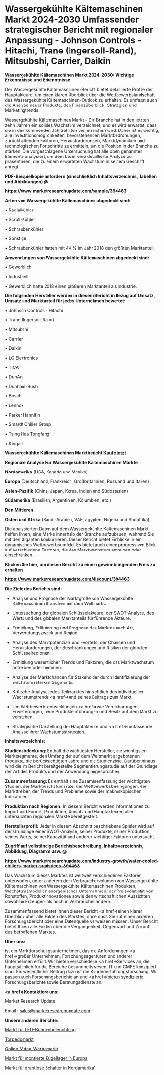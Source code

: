 # Wassergekühlte Kältemaschinen Markt 2024-2030 Umfassender strategischer Bericht mit regionaler Anpassung - Johnson Controls - Hitachi, Trane (Ingersoll-Rand), Mitsubshi, Carrier, Daikin

<strong>Wassergekühlte Kältemaschinen Markt 2024-2030: Wichtige Erkenntnisse und Erkenntnisse</strong>

Der Wassergekühlte Kältemaschinen-Bericht bietet detaillierte Profile der Hauptakteure, um einen klaren Überblick über die Wettbewerbslandschaft des Wassergekühlte Kältemaschinen-Outlook zu erhalten. Es umfasst auch die Analyse neuer Produkte, den Finanzüberblick, Strategien und Marketingtrends.

Wassergekühlte Kältemaschinen Markt - Die Branche hat in den letzten zehn Jahren ein solides Wachstum verzeichnet, und es wird erwartet, dass sie in den kommenden Jahrzehnten viel erreichen wird. Daher ist es wichtig, alle Investitionsmöglichkeiten, bevorstehenden Marktbedrohungen, zurückhaltenden Faktoren, Herausforderungen, Marktdynamiken und technologischen Fortschritte zu ermitteln, um die Position in der Branche zu stärken. Die vorgeschlagene Untersuchung hat alle oben genannten Elemente analysiert, um dem Leser eine detaillierte Analyse zu präsentieren, die zu einem erwarteten Wachstum in seinem Geschäft anregt.



<strong><b>PDF-Beispielkopie anfordern (einschließlich Inhaltsverzeichnis, Tabellen und Abbildungen) @ </b></strong>

<strong><a href=https://www.marketresearchupdate.com/sample/394463>

<strong>https://www.marketresearchupdate.com/sample/394463</u></a></strong></strong>



<strong>Arten von Wassergekühlte Kältemaschinen abgedeckt sind:</strong>

• Radialkühler

• Scroll-Kühler

• Schraubenkühler

• Sonstige

• Schraubenkühler hatten mit 44 % im Jahr 2018 den größten Marktanteil.



<strong>Anwendungen von Wassergekühlte Kältemaschinen abgedeckt sind:</strong>

• Gewerblich

• Industriell

• Gewerblich hatte 2018 einen größeren Marktanteil als Industrie.



<strong>Die folgenden Hersteller werden in diesem Bericht in Bezug auf Umsatz, Umsatz und Marktanteil für jedes Unternehmen bewertet:</strong>

• Johnson Controls - Hitachi

• Trane (Ingersoll-Rand)

• Mitsubshi

• Carrier

• Daikin

• LG Electronics

• TICA

• DunAn

• Dunham-Bush

• Bosch

• Lennox

• Parker Hannifin

• Smardt Chiller Group

• Tsing Hua Tongfang

• Kingair



<strong>Wassergekühlte Kältemaschinen Marktbericht <a href=https://www.marketresearchupdate.com/buynow/394463>Kaufe jetzt</a></strong>



<strong>Regionale Analyse Für Wassergekühlte Kältemaschinen Märkte</strong>



<strong>Nordamerika</strong> (USA, Kanada und Mexiko)



<strong>Europa</strong> (Deutschland, Frankreich, Großbritannien, Russland und Italien)



<strong>Asien-Pazifik</strong> (China, Japan, Korea, Indien und Südostasien)



<strong>Südamerika</strong> (Brasilien, Argentinien, Kolumbien, etc.)



<strong>Den Mittleren</strong> 

<strong>Osten und Afrika</strong> (Saudi-Arabien, VAE, ägypten, Nigeria und Südafrika)

Die analysierten Daten auf dem Wassergekühlte Kältemaschinen Markt helfen Ihnen, eine Marke innerhalb der Branche aufzubauen, während Sie mit den Giganten konkurrieren. Dieser Bericht bietet Einblicke in ein dynamisches Wettbewerbsumfeld. Es bietet auch einen progressiven Blick auf verschiedene Faktoren, die das Marktwachstum antreiben oder einschränken.



<strong>Klicken Sie hier, um diesen Bericht zu einem gewinnbringenden Preis zu erhalten
</strong>

<strong><a href=https://www.marketresearchupdate.com/discount/394463>https://www.marketresearchupdate.com/discount/394463</b></u></strong></a>



<strong>Die Ziele des Berichts sind:</strong>

- Analyse und Prognose der Marktgröße von Wassergekühlte Kältemaschinen Branchen auf dem Weltmarkt.

- Untersuchung der globalen Schlüsselakteure, der SWOT-Analyse, des Werts und des globalen Marktanteils für führende Akteure.

- Ermittlung, Erläuterung und Prognose des Marktes nach Art, Verwendungszweck und Region.

- Analyse des Marktpotenzials und -vorteils, der Chancen und Herausforderungen, der Beschränkungen und Risiken der globalen Schlüsselregionen.

- Ermittlung wesentlicher Trends und Faktoren, die das Marktwachstum antreiben oder hemmen.

- Analyse der Marktchancen für Stakeholder durch Identifizierung der wachstumsstarken Segmente.

- Kritische Analyse jedes Teilmarktes hinsichtlich des individuellen Wachstumstrends <a href=>und</a> seines Beitrags zum Markt.

- Um Wettbewerbsentwicklungen <a href=>wie</a> Vereinbarungen, Erweiterungen, neue Produkteinführungen und Besitz auf dem Markt zu verstehen.

- Strategische Darstellung der Hauptakteure und <a href=>umfas</a>sende Analyse ihrer Wachstumsstrategien.



<strong>Inhaltsverzeichnis:</strong>



<strong>Studienabdeckung:</strong> Enthält die wichtigsten Hersteller, die wichtigsten Marktsegmente, den Umfang der auf dem Weltmarkt angebotenen Produkte, die berücksichtigten Jahre und die Studienziele. Darüber hinaus wird die im Bericht bereitgestellte Segmentierungsstudie auf der Grundlage der Art des Produkts und der Anwendung angesprochen.



<strong>Zusammenfassung:</strong> Es enthält eine Zusammenfassung der wichtigsten Studien, der Marktwachstumsrate, der Wettbewerbsbedingungen, der Markttreiber, der Trends und Probleme sowie der makroskopischen Indikatoren.



<strong>Produktion nach Regionen:</strong> In diesem Bericht werden Informationen zu Import und Export, Produktion, Umsatz und Hauptakteuren aller untersuchten regionalen Märkte bereitgestellt.



<strong>Herstellerprofil:</strong> Jeder in diesem Abschnitt beschriebene Spieler wird auf der Grundlage einer SWOT-Analyse, seiner Produkte, seiner Produktion, seines Werts, seiner Kapazität und anderer wichtiger Faktoren untersucht.



<strong><b>Zugriff auf vollständige Berichtsbeschreibung, Inhaltsverzeichnis, Abbildung, Diagramm usw. @ </b></strong>

<strong><a href=https://www.marketresearchupdate.com/industry-growth/water-cooled-chillers-market-statistices-394463>https://www.marketresearchupdate.com/industry-growth/water-cooled-chillers-market-statistices-394463</a></strong>

Das Wachstum dieses Marktes ist weltweit verschiedenen Faktoren unterworfen, unter anderem dem Verbrauchervolumen von Wassergekühlte Kältemaschinen von Wassergekühlte Kältemaschinen Produkten, Wachstumsmodellen anorganischer Unternehmen, der Preisvolatilität von Rohstoffen, Produktinnovationen sowie den wirtschaftlichen Aussichten sowohl in Erzeuger- als auch in Verbraucherländern.

Zusammenfassend bietet Ihnen dieser Bericht <a href=>einen</a> klaren Überblick über alle Fakten des Marktes, ohne dass Sie auf einen anderen Forschungsbericht oder eine Datenquelle verweisen müssen. Unser Bericht bietet Ihnen alle Fakten über die Vergangenheit, Gegenwart und Zukunft des betroffenen Marktes.



<strong>Über uns:</strong>

 ist ein Marktforschungsunternehmen, das die Anforderungen <a href=>großer</a> Unternehmen, Forschungsagenturen und anderer Unternehmen erfüllt. Wir bieten verschiedene <a href=>Services</a> an, die hauptsächlich für die Bereiche Gesundheitswesen, IT und CMFE konzipiert sind. Ein wesentlicher Beitrag dazu ist die Kundenerfahrungsforschung. Wir passen auch Forschungsberichte an und <a href=>bieten</a> syndizierte Forschungsberichte sowie Beratungsdienste an.



<strong><a href=>Kontaktiere uns:</a></strong>

Market Research Update

Email : sales@marketresearchupdate.com



<strong>Unsere anderen Berichte:</strong>

<a href=https://www.linkedin.com/pulse/led-stage-illumination-market-analyzing-latest-developments>Markt für LED-Bühnenbeleuchtung</a>

<a href=https://www.linkedin.com/pulse/torpedo-market-size-trends-consumption-future-prospects>Torpedomarkt</a>

<a href=https://www.linkedin.com/pulse/online-video-advertising-market-size-trends-consumption>Online-Video-Werbemarkt</a>

<a href=https://www.linkedin.com/pulse/europe-mounted-ball-bearings-market-advancing>Markt für montierte Kugellager in Europa</a>

<a href=https://www.linkedin.com/pulse/north-america-wireless-switches-market-2023-huge-business>Markt für drahtlose Schalter in Nordamerika</a>"
